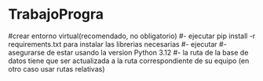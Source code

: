 # TrabajoProgra
#crear entorno virtual(recomendado, no obligatorio)
#- ejecutar pip install -r requirements.txt para instalar las librerias necesarias
#- ejecutar
#- asegurarse de estar usando la version Python 3.12
#- la ruta de la base de datos tiene que ser actualizada a la ruta correspondiente de su equipo (en otro caso usar rutas relativas)
